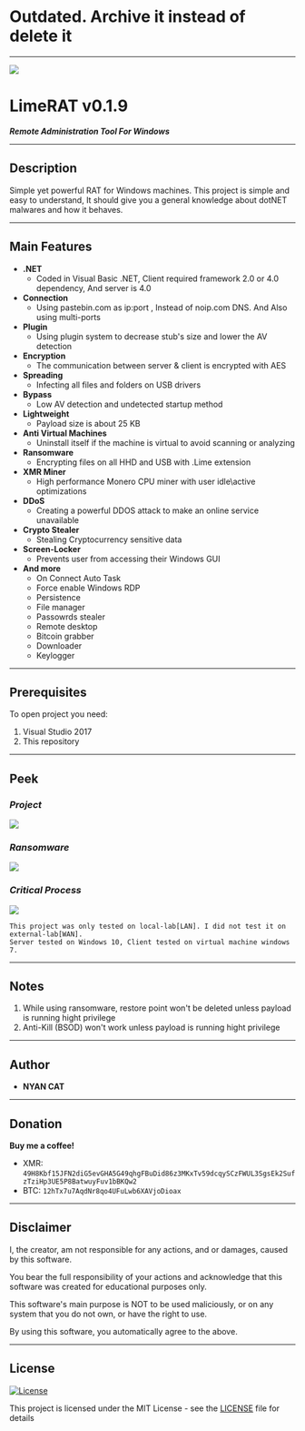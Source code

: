# Outdated. Archive it instead of delete it

---

<img src="https://i.imgur.com/Iq5MkAf.gif">

# LimeRAT v0.1.9
	
***Remote Administration Tool For Windows***
 
---
 
 ## Description
 Simple yet powerful RAT for Windows machines. This project is simple and easy to understand, It should give you a general knowledge about dotNET malwares and how it behaves. 
 
 ---

## Main Features

- **.NET**
    - Coded in Visual Basic .NET, Client required framework 2.0 or 4.0 dependency, And server is 4.0
- **Connection**
    - Using pastebin.com as ip:port , Instead of noip.com DNS. And Also using multi-ports
- **Plugin**
    - Using plugin system to decrease stub's size and lower the AV detection
- **Encryption**
    - The communication between server & client is encrypted with AES
- **Spreading**
    - Infecting all files and folders on USB drivers
- **Bypass**
    - Low AV detection and undetected startup method
- **Lightweight**
    - Payload size is about 25 KB
- **Anti Virtual Machines**
    - Uninstall itself if the machine is virtual to avoid scanning or analyzing 
- **Ransomware**
    - Encrypting files on all HHD and USB with .Lime extension
- **XMR Miner**
    - High performance Monero CPU miner with user idle\active optimizations
- **DDoS**
    - Creating a powerful DDOS attack to make an online service unavailable
- **Crypto Stealer**
    - Stealing Cryptocurrency sensitive data
- **Screen-Locker**
    - Prevents user from accessing their Windows GUI  
 - **And more**
    - On Connect Auto Task
	- Force enable Windows RDP
	- Persistence
    - File manager
    - Passowrds stealer
    - Remote desktop
    - Bitcoin grabber
    - Downloader
    - Keylogger

---

## Prerequisites

To open project you need:

1. Visual Studio 2017
2. This repository
 
---

## Peek
### *Project*
<img src="https://i.imgur.com/lkzM788.gif">


### *Ransomware*
<img src="https://i.imgur.com/aZjpXFe.gif">


### *Critical Process*
<img src="https://i.imgur.com/ULqF7n5.gif">


 ```
 This project was only tested on local-lab[LAN]. I did not test it on external-lab[WAN].
 Server tested on Windows 10, Client tested on virtual machine windows 7.
 ```
 
 ---
 
 ## Notes
 
1. While using ransomware, restore point won't be deleted unless payload is running hight privilege
2. Anti-Kill (BSOD) won't work unless payload is running hight privilege

---

## Author

* **NYAN CAT**  

---

## Donation

**Buy me a coffee!**
* XMR: `49H8Kbf15JFN2diG5evGHA5G49qhgFBuDid86z3MKxTv59dcqySCzFWUL3SgsEk2SufzTziHp3UE5P8BatwuyFuv1bBKQw2`
* BTC: `12hTx7u7AqdNr8qo4UFuLwb6XAVjoDioax`

---

## Disclaimer

I, the creator, am not responsible for any actions, and or damages, caused by this software.

You bear the full responsibility of your actions and acknowledge that this software was created for educational purposes only.

This software's main purpose is NOT to be used maliciously, or on any system that you do not own, or have the right to use.

By using this software, you automatically agree to the above.

---

## License
[![License](http://img.shields.io/:license-mit-blue.svg?style=flat-square)](/LICENSE)

This project is licensed under the MIT License - see the [LICENSE](/LICENSE) file for details

